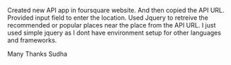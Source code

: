 Created new API app in foursquare website. 
And then copied the API URL.
Provided input field to enter the location.
Used Jquery to retreive the recommended or popular places near the place from the API URL. 
I just used simple jquery as I dont have environment setup for other languages and frameworks.

Many Thanks
Sudha

